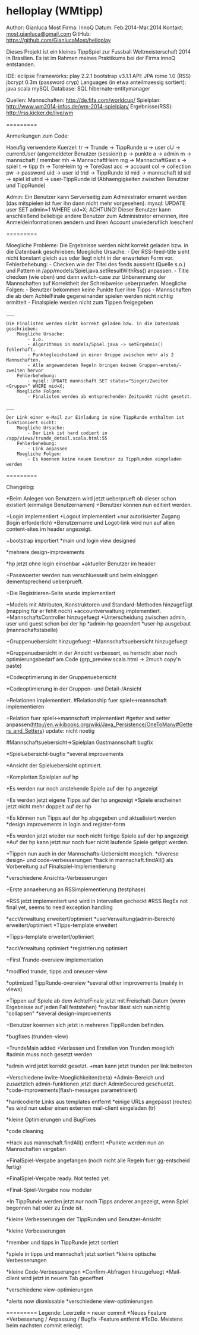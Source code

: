 helloplay (WMtipp)
=========

Author:		Gianluca Most
Firma:		InnoQ
Datum:		Feb.2014-Mar.2014
Kontakt:	most.gianluca@gmail.com
GitHub:		https://github.com/GianlucaMost/helloplay

Dieses Projekt ist ein kleines TippSpiel zur Fussball Weltmeisterschaft 2014 in Brasilien.
Es ist im Rahmen meines Praktikums bei der Firma innoQ entstanden.

IDE:
	eclipse
Frameworks:
	play 2.2.1
	bootstrap v3.1.1
API:
	JPA
	rome 1.0 (RSS)
	jbcrypt 0.3m (password cryp)
Languages (in etwa anteilmaessig sortiert):
	java
	scala
	mySQL
Database:
	SQL
	hibernate-entitymanager

Quellen:
	Mannschaften:		http://de.fifa.com/worldcup/
	Spielplan:			http://www.wm2014-infos.de/wm-2014-spielplan/
	Ergebnisse(RSS):	http://rss.kicker.de/live/wm
	
=========

Anmerkungen zum Code:

Haeufig verwendete Kuerzel:
	tr -> Trunde -> TippRunde
	u -> user
	cU -> currentUser (angemeldeter Benutzer (session))
	p -> punkte
	a -> admin
	m -> mannschaft / member
	mh -> MannschaftHeim
	mg -> MannschaftGast
	s -> spiel
	t -> tipp
	th -> ToreHeim
	tg -> ToreGast
	acc -> account
	col -> collection
	pw -> password
	uid -> user id
	trid -> TippRunde id
	mid -> mannschaft id
	sid -> spiel id
	utrid -> user-TippRunde id (Abhaengigkeiten zwischen Benutzer und TippRunde)
	
Admin:
	Ein Benutzer kann Serverseitig zum Administrator ernannt werden (das mitspielen ist fuer ihn dann nicht mehr vorgesehen).
	mysql: UPDATE user SET admin=1 WHERE uid=X;
	ACHTUNG! Dieser Benutzer kann anschließend beliebige andere Benutzer zum Administrator ernennen, ihre Anmeldeinformationen aendern und ihren Account unwiederuflich loeschen!
		
=========
	
Moegliche Probleme:
	Die Ergebnisse werden nicht korrekt geladen bzw. in die Datenbank geschrieben:
		Moegliche Ursache:
			- Der RSS-feed-title sieht nicht konstant gleich aus oder liegt nicht in der erwarteten Form vor.
		Fehlerbehebung:
			- Checken wie der Titel des feeds aussieht (Quelle s.o.) und Pattern in /app/models/Spiel.java.setResultWithRss() anpassen.
			- Title checken (wie oben) und dann switch-case zur Unbenennung der Mannschaften auf Korrektheit der Schreibweise ueberpruefen.
		Moegliche Folgen:
			- Benutzer bekommen keine Punkte fuer ihre Tipps
			- Mannschaften die ab dem AchtelFinale gegeneinander spielen werden nicht richtig ermittelt
			- Finalspiele werden nicht zum Tippen freigegeben
			
	___			

	Die Finalisten werden nicht korrekt geladen bzw. in die Datenbank geschrieben:
		Moegliche Ursache:
			- s.o.
			- Algorithmus in models/Spiel.java -> setErgebnis() fehlerhaft.
			- Punktegleichstand in einer Gruppe zwischen mehr als 2 Mannschaften.
			- Alle angewendeten Regeln bringen keinen Gruppen-ersten/-zweiten hervor
		Fehlerbehebung:
			- mysql: UPDATE mannschaft SET status="Sieger/Zweiter <Gruppe>" WHERE mid=X;
		Moegliche Folgen:
			- Finalisten werden ab entsprechenden Zeitpunkt nicht gesetzt.
		
	___	
				
	Der Link einer e-Mail zur Einladung in eine TippRunde enthalten ist funktioniert nicht:
		Moegliche Ursache:
			- Der Link ist hard codiert in /app/views/trunde_detail.scala.html:55
		Fehlerbehebung:
			- Link anpassen
		Moegliche Folgen:
			- Es koennen keine neuen Benutzer zu TippRunden eingeladen werden

=========

Changelog:


*Beim Anlegen von Benutzern wird jetzt ueberprueft ob dieser schon existiert (einmalige Benutzernamen)
+Benutzer können nun editiert werden.

+Login implementiert
+Logout implementiert
+nur autorisierter Zugang (login erforderlich)
*Benutzername und Logot-link wird nun auf allen content-sites im header angezeigt.

+bootstrap importiert
*main und login view designed

*mehrere design-improvements

*hp jetzt ohne login einsehbar
+aktueller Benutzer im header

+Passwoerter werden nun verschluesselt und beim einloggen dementsprechend ueberprueft.

+Die Registrieren-Seite wurde implementiert

+Models mit Attributen, Konstruktoren und Standard-Methoden hinzugefügt (mapping für er fehlt noch)
+accountverwaltung implementiert.
+MannschaftsController hinzugefuegt
+Unterscheidung zwischen admin, user und guest schon bei der hp
*admin-hp geaendert
*user-hp ausgebaut (mannschaftstabelle)

+Gruppenuebersicht hinzugefuegt
+Mannschaftsuebersicht hinzugefuegt

*Gruppenuebersicht in der Ansicht verbessert, es herrscht aber noch optimierungsbedarf am Code (grp_preview.scala.html -> 2much copy'n paste)

*Codeoptimierung in der Gruppenuebersicht

*Codeoptimierung in der Gruppen- und Detail-/Ansicht

+Relationen implementiert.
#Relationship fuer spiel<->mannschaft implementieren

+Relation fuer spiel<->mannschaft implementiert
#getter and setter anpassen(http://en.wikibooks.org/wiki/Java_Persistence/OneToMany#Getters_and_Setters)
	update: nicht noetig
	
#Mannschaftsuebersicht->Spielplan Gastmannschaft bugfix

*Spieluebersicht-bugfix
*several improvements

*Ansicht der Spieluebersicht optimiert.

+Kompletten Spielplan auf hp

*Es werden nur noch anstehende Spiele auf der hp angezeigt

+Es werden jetzt eigene Tipps auf der hp angezeigt
*Spiele erscheinen jetzt nicht mehr doppelt auf der hp

+Es können nun Tipps auf der hp abgegeben und aktualisiert werden
*design improvements in login and register-form

*Es werden jetzt wieder nur noch nicht fertige Spiele auf der hp angezeigt
*Auf der hp kann jetzt nur noch fuer nicht laufende Spiele getippt werden.

+Tippen nun auch in der Mannschafts-Uebersicht moeglich.
*diverese design- und code-verbesserungen
*hack in mannschaft.findAll() als Vorbereitung auf Finalspiel-Implementierung

*verschiedene Ansichts-Verbesserungen

+Erste annaeherung an RSSimplementierung (testphase)

*RSS jetzt implementiert und wird in Intervallen gecheckt
#RSS RegEx not final yet, seems to need exception handling

*accVerwaltung erweitert/optimiert
*userVerwaltung(admin-Bereich) erweitert/optimiert
*Tipps-template erweitert

*Tipps-template erweitert/optimiert

*accVerwaltung optimiert
*registrierung optimiert

+First Trunde-overview implementation

*modfied trunde, tipps and oneuser-view

*optimized TippRunde-overview
*several other improvements (mainly in views)

*Tippen auf Spiele ab dem AchtelFinale jetzt mit Freischalt-Datum (wenn Ergebnisse auf jeden Fall feststehen)
*navbar lässt sich nun richtig "collapsen"
*several design-improvements

+Benutzer koennen sich jetzt in mehreren TippRunden befinden.

*bugfixes (trunden-view)

+TrundeMain added
+Verlassen und Erstellen von Trunden moeglich
	#admin muss noch gesetzt werden

*admin wird jetzt korrekt gesetzt.
+man kann jetzt trunden per link beitreten

+Verschiedene invite-Moeglichkeiten(beta)
+Admin-Bereich und zusaetzlich admin-funktionen jetzt durch AdminSecured geschuetzt.
*code-improvements(flash-messages parametrisiert)

*hardcodierte Links aus templates entfernt
*einige URLs angepasst (routes)
*es wird nun ueber einen externen mail-client eingeladen (tr)

*kleine Optimierungen und BugFixes

*code cleaning

*Hack aus mannschaft.findAll() entfernt
*Punkte werden nun an Mannschaften vergeben

*FinalSpiel-Vergabe angefangen (noch nicht alle Regeln fuer gg-entscheid fertig)

*FinalSpiel-Vergabe ready. Not tested yet.

*Final-Spiel-Vergabe now modular

*In TippRunde werden jetzt nur noch Tipps anderer angezeigt, wenn Spiel begonnen hat oder zu Ende ist.

*kleine Verbesserungen der TippRunden und Benutzer-Ansicht

*kleine Verbesserungen

*member und tipps in TippRunde jetzt sortiert

*spiele in tipps und mannschaft jetzt sortiert
*kleine optische Verbesserungen

*kleine Code-Verbesserungen
*Confirm-Abfragen hinzugefuegt
*Mail-client wird jetzt in neuem Tab geoeffnet

*verschiedene view-optimierungen

*alerts now dismissable
*verschiedene view-optimierungen

=========
Legende:
	Leerzeile = neuer commit
	+Neues Feature
	*Verbesserung / Anpassung / Bugfix
	-Feature entfernt
	#ToDo. Meistens beim nachsten commit erledigt.